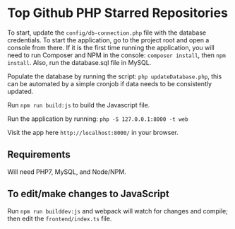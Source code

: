 # Top Github PHP Starred Repositories

To start, update the `config/db-connection.php` file with the database credentials. To start the application, go to the project root and open a console from there. If it is the first time running the application, you will need to run Composer and NPM in the console: `composer install`, then `npm install`. Also, run the database.sql file in MySQL.

Populate the database by running the script: `php updateDatabase.php`, this can be automated by a simple cronjob if data needs to be consistently updated.

Run `npm run build:js` to build the Javascript file.

Run the application by running: `php -S 127.0.0.1:8000 -t web`

Visit the app here `http://localhost:8000/` in your browser.

## Requirements

Will need PHP7, MySQL, and Node/NPM.

## To edit/make changes to JavaScript

Run `npm run builddev:js` and webpack will watch for changes and compile; then edit the `frontend/index.ts` file.
